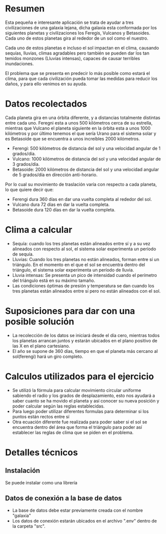 # Resumen

Esta pequeña e interesante aplicación se trata de ayudar a tres civilizaciones de una galaxia lejana, dicha galaxia esta conformada por los siguientes planetas y civilizaciones los Feregis, Vulcanos y Betasoides. Cada uno de estos planetas gira al rededor de un sol como el nuestro. 

Cada uno de estos planetas e incluso el sol impactan en el clima, causando sequías, lluvias, climas agradables pero también se pueden dar los tan temidos monzones (Lluvias intensas), capaces de causar terribles inundaciones. 

El problema que se presenta en predecir lo más posible como estará el clima, para que cada civilización pueda tomar las medidas para reducir los daños, y para ello venimos en su ayuda. 

# Datos recolectados 

Cada planeta gira en una órbita diferente, y a distancias totalmente distintas entre cada uno. Feregni esta a unos 500 kilómetros cerca de su estrella, mientras que Vulcano el planeta siguiente en la órbita esta a unos 1000 kilómetros y por último tenemos el que sería Urano para el sistema solar y es Betasoide que se encuentra a unos increíbles 2000 kilómetros.

- Ferengi: 500 kilómetros de distancia del sol y una velocidad angular de 1 grados/día.
- Vulcano: 1000 kilómetros de distancia del sol y una velocidad angular de 3 grados/día.
- Betasoide: 2000 kilómetros de distancia del sol y una velocidad angular de 5 grados/día en dirección anti-horario.

Por lo cual su movimiento de traslación varía con respecto a cada planeta, lo que quiere decir que: 

- Ferengi dura 360 días en dar una vuelta completa al rededor del sol.
- Vulcano dura 72 días en dar la vuelta completa.
- Betasoide dura 120 días en dar la vuelta completa.

# Clima a calcular

- Sequía: cuando los tres planetas están alineados entre sí y a su vez alineados con respecto al sol, el sistema solar experimenta un período de sequía.
- Lluvias: Cuando los tres planetas no están alineados, forman entre sí un triángulo. En el momento en el que el sol se encuentra dentro del triángulo, el sistema solar experimenta un período de lluvia.
- Lluvia intensas: Se presenta un pico de intensidad cuando el perímetro del triángulo está en su máximo tamaño.
- Las condiciones óptimas de presión y temperatura se dan cuando los tres planetas están alineados entre sí pero no están alineados con el sol.

# Suposiciones para dar con una posible solución
- La recolección de los datos se iniciará desde el día cero, mientras todos los planetas arrancan juntos y estarán ubicados en el plano positivo de las X en el plano cartesiano.
- El año se supone de 360 días, tiempo en que el planeta más cercano al sol(ferengi) hará un giro completo.

# Calculos utilizados para el ejercicio

- Se utilizó la fórmula para calcular movimiento circular uniforme sabiendo el radio y  los grados de desplazamiento, esto nos ayudará a saber cuanto 
se ha movido el planeta y así conocer su nueva posición y poder calcular según las reglas establecidas. 
- Para luego poder utilizar diferentes formulas para determinar si los puntos están rectos entre sí 
- Otra ecuación diferente fue realizada para poder saber si el sol se encuentra dentro del  área que forma el triángulo para poder así establecer las reglas de clima que se piden en el problema.

# Detalles técnicos

## Instalación
Se puede instalar como una librería

## Datos de conexión a la base de datos

- La base de datos debe estar previamente creada con el nombre "galaxia"
- Los datos de conexión estarán ubicados en el archivo ".env" dentro de la carpeta "src".